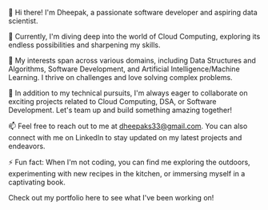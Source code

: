 👋 Hi there! I'm Dheepak, a passionate software developer and aspiring data scientist.

🌱 Currently, I'm diving deep into the world of Cloud Computing, exploring its endless possibilities and sharpening my skills.

🚀 My interests span across various domains, including Data Structures and Algorithms, Software Development, and Artificial Intelligence/Machine Learning. I thrive on challenges and love solving complex problems.

💼 In addition to my technical pursuits, I'm always eager to collaborate on exciting projects related to Cloud Computing, DSA, or Software Development. Let's team up and build something amazing together!

📫 Feel free to reach out to me at dheepaks33@gmail.com. You can also connect with me on LinkedIn to stay updated on my latest projects and endeavors.

⚡ Fun fact: When I'm not coding, you can find me exploring the outdoors, experimenting with new recipes in the kitchen, or immersing myself in a captivating book.

Check out my portfolio here to see what I've been working on!

<!---
dheepaks33/dheepaks33 is a ✨ special ✨ repository because its `README.md` (this file) appears on your GitHub profile.
You can click the Preview link to take a look at your changes.
--->
